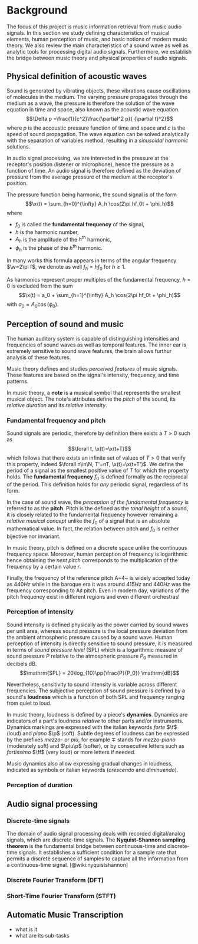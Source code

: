 # Background

The focus of this project is music information retrieval
from music audio signals.
In this section we study defining characteristics
of musical elements, human perception of music,
and basic notions of modern music theory.
We also review the main characteristics of a sound wave
as well as analytic tools for processing digital audio signals.
Furthermore, we establish the bridge between music
theory and physical properties of audio signals.

## Physical definition of acoustic waves

Sound is generated by vibrating objects, these vibrations
cause oscillations of molecules in the medium.
The varying pressure propagates through the medium as a wave,
the pressure is therefore the solution of the wave
equation in time and space, also known as the acoustic
wave equation.
$$\Delta p =\frac{1}{c^2}\frac{\partial^2 p}{ {\partial t}^2}$$
where $p$ is the accoustic pressure function of time and space
and $c$ is the speed of sound propagation.
The wave equation can be solved analytically with the
separation of variables method, resulting in a *sinusoidal
harmonic* solutions.

In audio signal processing, we are interested in the pressure
at the receptor's position (listener or microphone),
hence the pressure as a function of time.
An audio signal is therefore defined as the deviation
of pressure from the average pressure of the medium
at the receptor's position.

The pressure function being harmonic, the sound signal
is of the form
$$\x(t) = \sum_{h=0}^{\infty} A_h \cos(2\pi hf_0t + \phi_h)$$
where

- $f_0$ is called the **fundamental frequency** of the signal,
- $h$ is the harmonic number,
- $A_h$ is the amplitude of the $h^\text{th}$ harmonic,
- $\phi_h$ is the phase of the $h^\text{th}$ harmonic.

In many works this formula appears in terms of the angular
frequency $\w=2\pi f$, we denote as well
$f_h = h f_0$ for $h\geq 1$.

As harmonics represent proper multiples of the fundamental
frequency, $h=0$ is excluded from the sum
$$\x(t) = a_0 + \sum_{h=1}^{\infty} A_h \cos(2\pi hf_0t + \phi_h)$$
with $a_0 = A_0\cos(\phi_0)$.

## Perception of sound and music

The human auditory system is capable of distinguishing
intensities and frequencies of sound waves as well as
temporal features.
The inner ear is extremely sensitive to sound wave features,
the brain allows furthur analysis of these features.

Music theory defines and studies *perceived features*
of music signals.
These features are based on the signal's intensity,
frequency, and time patterns.

In music theory, a **note** is a musical symbol that
represents the smallest musical object.
The note's attributes define the *pitch* of the sound, its
*relative duration* and its *relative intensity*.

### Fundamental frequency and pitch

Sound signals are periodic, therefore by definition there
exists a $T>0$ such as
$$\forall t, \x(t)=\x(t+T)$$
which follows that there exists an infinite set of values of $T>0$ that verify this property, indeed
$\forall n\in\N, T'=nT, \x(t)=\x(t+T')$.
We define the period of a signal as the smallest positive
value of $T$ for which the property holds.
The **fundamental frequency** $f_0$ is defined formally
as the reciprocal of the period.
This definition holds for *any* periodic signal,
regardless of its form.

In the case of sound wave, the *perception of the fundamental
frequency* is referred to as the **pitch**.
Pitch is the defined as the *tonal height* of a sound,
it is closely related to the fundamental frequency
however remaining a *relative musical concept*
unlike the $f_0$ of a signal that is an absolute
mathematical value.
In fact, the relation between pitch and $f_0$
is neither bijective nor invariant.

In music theory, pitch is defined on a discrete space
unlike the continuous frequency space.
Moreover, human perception of frequency is logarithmic
hence obtaining the *next pitch* corresponds to the
multiplication of the frequency by a certain value $r$.

Finally, the frequency of the reference pitch A~4~
is widely accepted today as $440 Hz$ while in the baroque
era it was around $415 Hz$ and $440 Hz$ was the frequency
corresponding to A♯ pitch.
Even in modern day, variations of the pitch frequency
exist in different regions and even different orchestras!

### Perception of intensity

Sound intensity is defined physically as the power carried
by sound waves per unit area, whereas sound pressure is
the local pressure deviation from the ambient atmospheric
pressure caused by a sound wave.
Human perception of intensity is directly sensitive to
sound pressure, it is measured in terms of *sound pressure level* (SPL)
which is a logarithmic measure of sound pressure $P$
relative to the atmospheric pressure $P_0$ measured
in decibels $\mathrm{dB}$.
$$\mathrm{SPL} = 20\log_{10}\pp{\frac{P}{P_0}} \mathrm{dB}$$

Nevertheless, sensitivity to sound intensity is variable
across different frequencies.
The subjective perception of sound pressure
is defined by a sound's **loudness** which is a function of
both SPL and frequency ranging from quiet to loud.

In music theory, loudness is defined by a piece's **dynamics**.
Dynamics are indicators of a part's loudness *relative*
to other parts and/or instruments.
Dynamics markings are expressed with the italian
keywords *forte* $\f$ (loud) and *piano* $\p$ (soft).
Subtle degrees of loudness can be expressed
by the prefixes *mezzo-* or *più*, for example $\mp$ stands
for *mezzo-piano* (moderately soft) and $\piu\p$ (softer),
or by consecutive letters such as *fortissimo* $\ff$
(very loud) or more letters if needed.

Music dynamics also allow expressing gradual changes
in loudness, indicated as symbols or italian keywords
(*crescendo* and *diminuendo*).

### Perception of duration

## Audio signal processing

### Discrete-time signals

The domain of audio signal processing deals with recorded
digital/analog signals, which are discrete-time signals. 
The **Nyquist-Shannon sampling theorem** is the fundamental
bridge between continuous-time and discrete-time signals.
It establishes a sufficient condition for a sample rate
that permits a discrete sequence of samples to capture
all the information from a continuous-time signal.
[@wiki:nyquistshannon]

### Discrete Fourier Transform (DFT)

### Short-Time Fourier Transform (STFT)

## Automatic Music Transcription

- what is it
- what are its sub-tasks